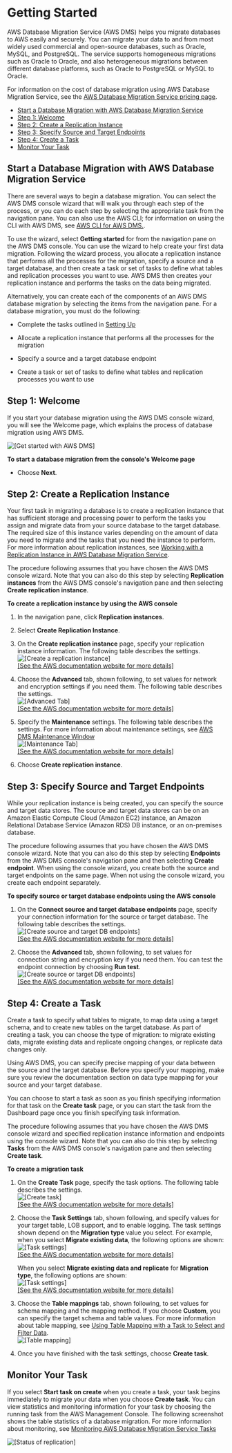 # Getting Started<a name="CHAP_GettingStarted"></a>

AWS Database Migration Service \(AWS DMS\) helps you migrate databases to AWS easily and securely\. You can migrate your data to and from most widely used commercial and open\-source databases, such as Oracle, MySQL, and PostgreSQL\. The service supports homogeneous migrations such as Oracle to Oracle, and also heterogeneous migrations between different database platforms, such as Oracle to PostgreSQL or MySQL to Oracle\. 

For information on the cost of database migration using AWS Database Migration Service, see the [AWS Database Migration Service pricing page](http://aws.amazon.com/dms/pricing/)\.


+ [Start a Database Migration with AWS Database Migration Service](#CHAP_GettingStarted.Dashboard)
+ [Step 1: Welcome](#CHAP_GettingStarted.Welcome)
+ [Step 2: Create a Replication Instance](#CHAP_GettingStarted.ReplicationInstance)
+ [Step 3: Specify Source and Target Endpoints](#CHAP_GettingStarted.Endpoints)
+ [Step 4: Create a Task](#CHAP_GettingStarted.Tasks)
+ [Monitor Your Task](#CHAP_GettingStarted.Conclusion)

## Start a Database Migration with AWS Database Migration Service<a name="CHAP_GettingStarted.Dashboard"></a>

There are several ways to begin a database migration\. You can select the AWS DMS console wizard that will walk you through each step of the process, or you can do each step by selecting the appropriate task from the navigation pane\. You can also use the AWS CLI; for information on using the CLI with AWS DMS, see [ AWS CLI for AWS DMS\.](http://docs.aws.amazon.com/cli/latest/reference/dms/index.html)\.

To use the wizard, select **Getting started** for from the navigation pane on the AWS DMS console\. You can use the wizard to help create your first data migration\. Following the wizard process, you allocate a replication instance that performs all the processes for the migration, specify a source and a target database, and then create a task or set of tasks to define what tables and replication processes you want to use\. AWS DMS then creates your replication instance and performs the tasks on the data being migrated\.

Alternatively, you can create each of the components of an AWS DMS database migration by selecting the items from the navigation pane\. For a database migration, you must do the following:

+ Complete the tasks outlined in [Setting Up](CHAP_SettingUp.md)

+ Allocate a replication instance that performs all the processes for the migration

+ Specify a source and a target database endpoint

+ Create a task or set of tasks to define what tables and replication processes you want to use

## Step 1: Welcome<a name="CHAP_GettingStarted.Welcome"></a>

If you start your database migration using the AWS DMS console wizard, you will see the Welcome page, which explains the process of database migration using AWS DMS\.

![\[Get started with AWS DMS\]](http://docs.aws.amazon.com/dms/latest/userguide/images/datarep-gs-wizard1.png)

**To start a database migration from the console's Welcome page**

+ Choose **Next**\.

## Step 2: Create a Replication Instance<a name="CHAP_GettingStarted.ReplicationInstance"></a>

Your first task in migrating a database is to create a replication instance that has sufficient storage and processing power to perform the tasks you assign and migrate data from your source database to the target database\. The required size of this instance varies depending on the amount of data you need to migrate and the tasks that you need the instance to perform\. For more information about replication instances, see [Working with a Replication Instance in AWS Database Migration Service](CHAP_ReplicationInstance.md)\. 

The procedure following assumes that you have chosen the AWS DMS console wizard\. Note that you can also do this step by selecting **Replication instances** from the AWS DMS console's navigation pane and then selecting **Create replication instance**\.

**To create a replication instance by using the AWS console**

1. In the navigation pane, click **Replication instances**\.

1. Select **Create Replication Instance**\. 

1. On the **Create replication instance** page, specify your replication instance information\. The following table describes the settings\.   
![\[Create a replication instance\]](http://docs.aws.amazon.com/dms/latest/userguide/images/datarep-gs-wizard2.png)    
[\[See the AWS documentation website for more details\]](http://docs.aws.amazon.com/dms/latest/userguide/CHAP_GettingStarted.html)

1. Choose the **Advanced** tab, shown following, to set values for network and encryption settings if you need them\. The following table describes the settings\.  
![\[Advanced Tab\]](http://docs.aws.amazon.com/dms/latest/userguide/images/datarep-gs-wizard2A.png)    
[\[See the AWS documentation website for more details\]](http://docs.aws.amazon.com/dms/latest/userguide/CHAP_GettingStarted.html)

1. Specify the **Maintenance** settings\. The following table describes the settings\. For more information about maintenance settings, see [AWS DMS Maintenance Window](CHAP_ReplicationInstance.md#CHAP_ReplicationInstance.MaintenanceWindow)  
![\[Maintenance Tab\]](http://docs.aws.amazon.com/dms/latest/userguide/images/datarep-gs-wizard2B.png)    
[\[See the AWS documentation website for more details\]](http://docs.aws.amazon.com/dms/latest/userguide/CHAP_GettingStarted.html)

1. Choose **Create replication instance**\.

## Step 3: Specify Source and Target Endpoints<a name="CHAP_GettingStarted.Endpoints"></a>

While your replication instance is being created, you can specify the source and target data stores\. The source and target data stores can be on an Amazon Elastic Compute Cloud \(Amazon EC2\) instance, an Amazon Relational Database Service \(Amazon RDS\) DB instance, or an on\-premises database\.

The procedure following assumes that you have chosen the AWS DMS console wizard\. Note that you can also do this step by selecting **Endpoints** from the AWS DMS console's navigation pane and then selecting **Create endpoint**\. When using the console wizard, you create both the source and target endpoints on the same page\. When not using the console wizard, you create each endpoint separately\.

**To specify source or target database endpoints using the AWS console**

1. On the **Connect source and target database endpoints** page, specify your connection information for the source or target database\. The following table describes the settings\.  
![\[Create source and target DB endpoints\]](http://docs.aws.amazon.com/dms/latest/userguide/images/datarep-gs-wizard3.png)    
[\[See the AWS documentation website for more details\]](http://docs.aws.amazon.com/dms/latest/userguide/CHAP_GettingStarted.html)

1. Choose the **Advanced** tab, shown following, to set values for connection string and encryption key if you need them\. You can test the endpoint connection by choosing **Run test**\.  
![\[Create source or target DB endpoints\]](http://docs.aws.amazon.com/dms/latest/userguide/images/datarep-gs-wizard3a.png)    
[\[See the AWS documentation website for more details\]](http://docs.aws.amazon.com/dms/latest/userguide/CHAP_GettingStarted.html)

## Step 4: Create a Task<a name="CHAP_GettingStarted.Tasks"></a>

Create a task to specify what tables to migrate, to map data using a target schema, and to create new tables on the target database\. As part of creating a task, you can choose the type of migration: to migrate existing data, migrate existing data and replicate ongoing changes, or replicate data changes only\.

Using AWS DMS, you can specify precise mapping of your data between the source and the target database\. Before you specify your mapping, make sure you review the documentation section on data type mapping for your source and your target database\.

You can choose to start a task as soon as you finish specifying information for that task on the **Create task** page, or you can start the task from the Dashboard page once you finish specifying task information\.

The procedure following assumes that you have chosen the AWS DMS console wizard and specified replication instance information and endpoints using the console wizard\. Note that you can also do this step by selecting **Tasks** from the AWS DMS console's navigation pane and then selecting **Create task**\. 

**To create a migration task**

1. On the **Create Task** page, specify the task options\. The following table describes the settings\.  
![\[Create task\]](http://docs.aws.amazon.com/dms/latest/userguide/images/datarep-gs-wizard4.png)    
[\[See the AWS documentation website for more details\]](http://docs.aws.amazon.com/dms/latest/userguide/CHAP_GettingStarted.html)

1. Choose the **Task Settings** tab, shown following, and specify values for your target table, LOB support, and to enable logging\. The task settings shown depend on the **Migration type** value you select\. For example, when you select **Migrate existing data**, the following options are shown:  
![\[Task settings\]](http://docs.aws.amazon.com/dms/latest/userguide/images/datarep-gs-wizard4-settings.png)    
[\[See the AWS documentation website for more details\]](http://docs.aws.amazon.com/dms/latest/userguide/CHAP_GettingStarted.html)

   When you select **Migrate existing data and replicate** for **Migration type**, the following options are shown:  
![\[Task settings\]](http://docs.aws.amazon.com/dms/latest/userguide/images/datarep-gs-wizard4a-settings.png)    
[\[See the AWS documentation website for more details\]](http://docs.aws.amazon.com/dms/latest/userguide/CHAP_GettingStarted.html)

1. Choose the **Table mappings** tab, shown following, to set values for schema mapping and the mapping method\. If you choose **Custom**, you can specify the target schema and table values\. For more information about table mapping, see [Using Table Mapping with a Task to Select and Filter Data](CHAP_Tasks.CustomizingTasks.TableMapping.md)\.  
![\[Table mapping\]](http://docs.aws.amazon.com/dms/latest/userguide/images/datarep-gs-wizard4-tablemapping.png)

1. Once you have finished with the task settings, choose **Create task**\.

## Monitor Your Task<a name="CHAP_GettingStarted.Conclusion"></a>

If you select **Start task on create** when you create a task, your task begins immediately to migrate your data when you choose **Create task**\. You can view statistics and monitoring information for your task by choosing the running task from the AWS Management Console\. The following screenshot shows the table statistics of a database migration\. For more information about monitoring, see [Monitoring AWS Database Migration Service Tasks](CHAP_Monitoring.md)

![\[Status of replication\]](http://docs.aws.amazon.com/dms/latest/userguide/images/datarep-monitoring3.png)